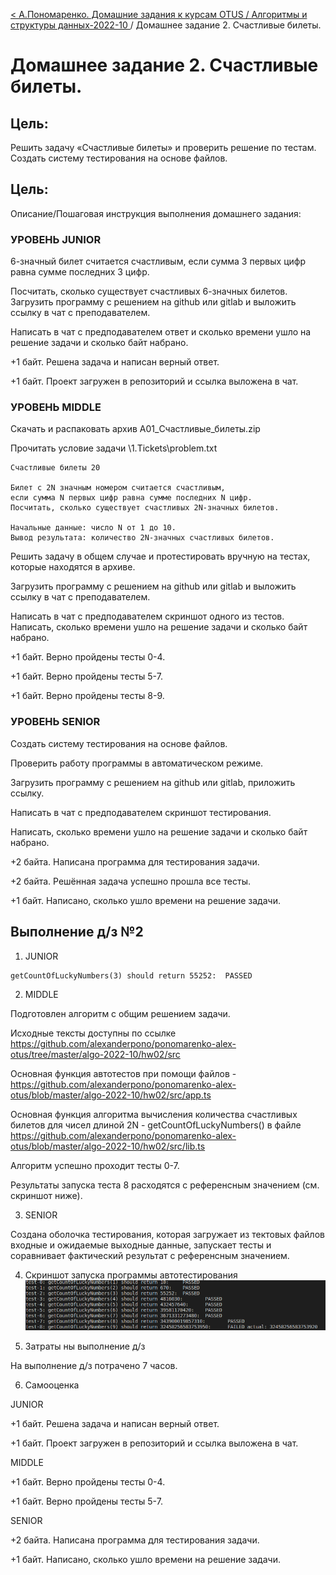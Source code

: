 [< А.Пономаренко. Домашние задания к курсам OTUS / Алгоритмы и структуры данных-2022-10 ](../README.md) / Домашнее задание 2. Счастливые билеты.

# Домашнее задание 2. Счастливые билеты.

## Цель:

Решить задачу «Счастливые билеты» и проверить решение по тестам.
Создать систему тестирования на основе файлов.

## Цель:

Описание/Пошаговая инструкция выполнения домашнего задания:

### УРОВЕНЬ JUNIOR

6-значный билет считается счастливым,
если сумма 3 первых цифр равна сумме последних 3 цифр.

Посчитать, сколько существует счастливых 6-значных билетов.
Загрузить программу с решением на github или gitlab и выложить ссылку в чат с преподавателем.

Написать в чат с предподавателем ответ и сколько времени ушло на решение задачи и сколько байт набрано.

+1 байт. Решена задача и написан верный ответ.

+1 байт. Проект загружен в репозиторий и ссылка выложена в чат.

### УРОВЕНЬ MIDDLE

Скачать и распаковать архив A01_Счастливые_билеты.zip

Прочитать условие задачи \1.Tickets\problem.txt

```
Счастливые билеты 20

Билет с 2N значным номером считается счастливым,
если сумма N первых цифр равна сумме последних N цифр.
Посчитать, сколько существует счастливых 2N-значных билетов.

Начальные данные: число N от 1 до 10.
Вывод результата: количество 2N-значных счастливых билетов.
```

Решить задачу в общем случае и протестировать вручную на тестах, которые находятся в архиве.

Загрузить программу с решением на github или gitlab и выложить ссылку в чат с преподавателем.

Написать в чат с предподавателем скриншот одного из тестов.
Написать, сколько времени ушло на решение задачи и сколько байт набрано.

+1 байт. Верно пройдены тесты 0-4.

+1 байт. Верно пройдены тесты 5-7.

+1 байт. Верно пройдены тесты 8-9.

### УРОВЕНЬ SENIOR

Создать систему тестирования на основе файлов.

Проверить работу программы в автоматическом режиме.

Загрузить программу с решением на github или gitlab, приложить ссылку.

Написать в чат с предподавателем скриншот тестирования.

Написать, сколько времени ушло на решение задачи и сколько байт набрано.

+2 байта. Написана программа для тестирования задачи.

+2 байта. Решённая задача успешно прошла все тесты.

+1 байт. Написано, сколько ушло времени на решение задачи.

## Выполнение д/з №2
1. JUNIOR

```
getCountOfLuckyNumbers(3) should return 55252:  PASSED
```

2. MIDDLE 

Подготовлен алгоритм с общим решением задачи.

Исходные тексты доступны по ссылке https://github.com/alexanderpono/ponomarenko-alex-otus/tree/master/algo-2022-10/hw02/src

Основная функция автотестов при помощи файлов - https://github.com/alexanderpono/ponomarenko-alex-otus/blob/master/algo-2022-10/hw02/src/app.ts

Основная функция алгоритма вычисления количества счастливых билетов для чисел длиной 2N - getCountOfLuckyNumbers() в файле https://github.com/alexanderpono/ponomarenko-alex-otus/blob/master/algo-2022-10/hw02/src/lib.ts


Алгоритм успешно проходит тесты 0-7.

Результаты запуска теста 8 расходятся с референсным значением (см. скриншот ниже).


3. SENIOR

Создана оболочка тестирования, которая загружает из тектовых файлов входные и ожидаемые выходные данные, запускает тесты и соравнивает фактический результат с референсным значением.


4. Скриншот запуска программы автотестирования
![alt text](screen-01.png "Title")

5. Затраты ны выполнение д/з

На выполнение д/з потрачено 7 часов.

6. Самооценка

JUNIOR

+1 байт. Решена задача и написан верный ответ.

+1 байт. Проект загружен в репозиторий и ссылка выложена в чат.

MIDDLE

+1 байт. Верно пройдены тесты 0-4.

+1 байт. Верно пройдены тесты 5-7.

SENIOR

+2 байта. Написана программа для тестирования задачи.

+1 байт. Написано, сколько ушло времени на решение задачи.


